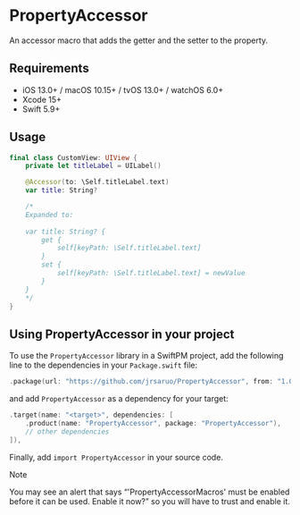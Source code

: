 # PropertyAccessor

An accessor macro that adds the getter and the setter to the property.

## Requirements

- iOS 13.0+ / macOS 10.15+ / tvOS 13.0+ / watchOS 6.0+
- Xcode 15+
- Swift 5.9+

## Usage

```swift
final class CustomView: UIView {
    private let titleLabel = UILabel()

    @Accessor(to: \Self.titleLabel.text)
    var title: String?

    /*
    Expanded to:
    
    var title: String? {
        get {
            self[keyPath: \Self.titleLabel.text]
        }
        set {
            self[keyPath: \Self.titleLabel.text] = newValue
        }
    }
    */
}
```

## Using PropertyAccessor in your project

To use the `PropertyAccessor` library in a SwiftPM project, add the following line to the dependencies in your `Package.swift` file:

```swift
.package(url: "https://github.com/jrsaruo/PropertyAccessor", from: "1.0.0"),
```

and add `PropertyAccessor` as a dependency for your target:

```swift
.target(name: "<target>", dependencies: [
    .product(name: "PropertyAccessor", package: "PropertyAccessor"),
    // other dependencies
]),
```

Finally, add `import PropertyAccessor` in your source code.

> [!NOTE]
> You may see an alert that says “'PropertyAccessorMacros' must be enabled before it can be used. Enable it now?” so you will have to trust and enable it.